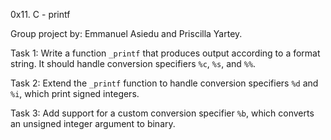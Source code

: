 0x11. C - printf

Group project by: Emmanuel Asiedu and Priscilla Yartey.

Task 1:
Write a function `_printf` that produces output according to a format string. It should handle conversion specifiers `%c`, `%s`, and `%%`.

Task 2:
Extend the `_printf` function to handle conversion specifiers `%d` and `%i`, which print signed integers.

Task 3:
Add support for a custom conversion specifier `%b`, which converts an unsigned integer argument to binary.
